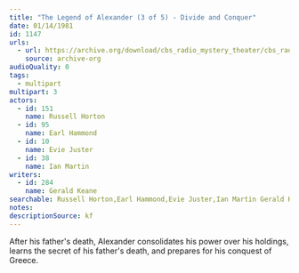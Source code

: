 ```yaml
---
title: "The Legend of Alexander (3 of 5) - Divide and Conquer"
date: 01/14/1981
id: 1147
urls: 
  - url: https://archive.org/download/cbs_radio_mystery_theater/cbs_radio_mystery_theater-1101-1150.zip/cbs_radio_mystery_theater-1101-1150%2Fcbsrmt_1147_legend_of_alexander_part_3_divide_and_conquer.mp3
    source: archive-org
audioQuality: 0
tags: 
  - multipart
multipart: 3
actors:  
  - id: 151
    name: Russell Horton  
  - id: 95
    name: Earl Hammond  
  - id: 10
    name: Evie Juster  
  - id: 38
    name: Ian Martin
writers:  
  - id: 284
    name: Gerald Keane
searchable: Russell Horton,Earl Hammond,Evie Juster,Ian Martin Gerald Keane
notes: 
descriptionSource: kf
---
```

After his father's death, Alexander consolidates his power over his holdings, learns the secret of his father's death, and prepares for his conquest of Greece.